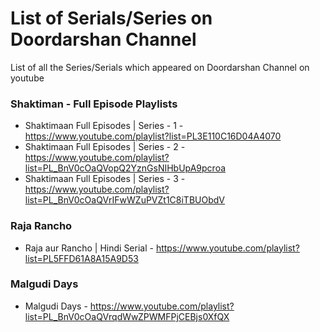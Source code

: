 # List of Serials/Series on Doordarshan Channel
List of all the Series/Serials which appeared on Doordarshan Channel on youtube

### Shaktiman - Full Episode Playlists
* Shaktimaan Full Episodes | Series - 1 - https://www.youtube.com/playlist?list=PL3E110C16D04A4070
* Shaktimaan Full Episodes | Series - 2 - https://www.youtube.com/playlist?list=PL_BnV0cOaQVopQ2YznGsNIHbUpA9pcroa
* Shaktimaan Full Episodes | Series - 3 - https://www.youtube.com/playlist?list=PL_BnV0cOaQVrIFwWZuPVZt1C8iTBUObdV

### Raja Rancho
* Raja aur Rancho | Hindi Serial - https://www.youtube.com/playlist?list=PL5FFD61A8A15A9D53

### Malgudi Days
* Malgudi Days - https://www.youtube.com/playlist?list=PL_BnV0cOaQVrqdWwZPWMFPjCEBjs0XfQX